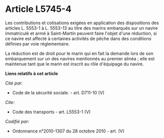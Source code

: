 # Article L5745-4

Les contributions et cotisations exigées en application des dispositions des articles L. 5553-1 à L. 5553-13 au titre des
marins embarqués sur un navire immatriculé et armé à Saint-Martin peuvent faire l'objet d'une réduction, si ce navire est
affecté à certaines activités de pêche dans des conditions définies par voie réglementaire. 

La réduction est de droit pour le marin qui en fait la demande lors de son embarquement sur un des navires mentionnés au
premier alinéa ; elle est maintenue tant que le marin est inscrit au rôle d'équipage du navire.

**Liens relatifs à cet article**

_Cité par_:

  - Code de la sécurité sociale. - art. D711-10 (V)

_Cite_:

  - Code des transports - art. L5553-1 (V)

_Codifié par_:

  - Ordonnance n°2010-1307 du 28 octobre 2010 - art. (V)

